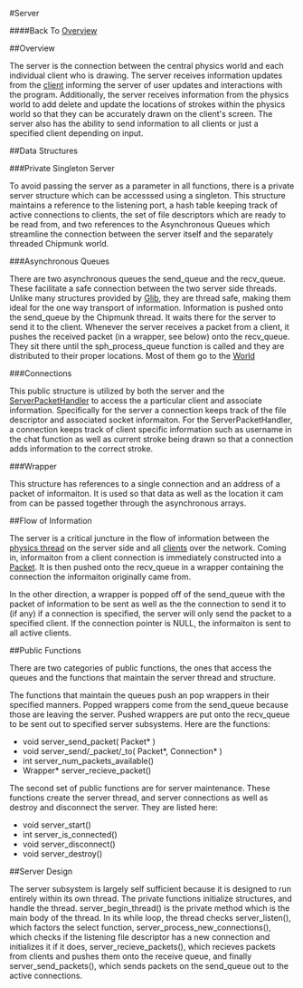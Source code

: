 #Server

####Back To [Overview](./Overview.html)

##Overview

The server is the connection between the central physics world and each individual client who is drawing. The server receives information updates from the [client](./Client.c) informing the server of user updates and interactions with the program. Additionally, the server receives information from the physics world to add delete and update the locations of strokes within the physics world so that they can be accurately drawn on the client's screen. The server also has the ability to send information to all clients or just a specified client depending on input.

##Data Structures

###Private Singleton Server

To avoid passing the server as a parameter in all functions, there is a private server structure which can be accesssed using a singleton. This structure maintains a reference to the listening port, a hash table keeping track of active connections to clients, the set of file descriptors which are ready to be read from, and two references to the Asynchronous Queues which streamline the connection between the server itself and the separately threaded Chipmunk world.

###Asynchronous Queues

There are two asynchronous queues the send\_queue and the recv\_queue. These facilitate a safe connection between the two server side threads. Unlike many structures provided by [Glib](https://developer.gnome.org/glib/stable/glib-Asynchronous-Queues.html), they are thread safe, making them ideal for the one way transport of information. Information is pushed onto the send\_queue by the Chipmunk thread. It waits there for the server to send it to the client. Whenever the server receives a packet from a client, it pushes the received packet (in a wrapper, see below) onto the recv\_queue. They sit there until the sph\_process\_queue function is called and they are distributed to their proper locations. Most of them go to the [World](./World.html)

###Connections

This public structure is utilized by both the server and the [ServerPacketHandler](./ServerPacketHandler.html) to access the a particular client and associate information. Specifically for the server a connection keeps track of the file descriptor and associated socket informaiton. For the ServerPacketHandler, a connection keeps track of client specific information such as username in the chat function as well as current stroke being drawn so that a connection adds information to the correct stroke.

###Wrapper

This structure has references to a single connection and an address of a packet of informaiton. It is used so that data as well as the location it cam from can be passed together through the asynchronous arrays.

##Flow of Information

The server is a critical juncture in the flow of information between the [physics thread](./ServerMain.html) on the server side and all [clients](./Client.html) over the network. Coming in, informaiton from a client connection is immediately constructed into a [Packet](./Packet.html). It is then pushed onto the recv\_queue in a wrapper containing the connection the informaiton originally came from. 

In the other direction, a wrapper is popped off of the send\_queue with the packet of information to be sent as well as the the connection to send it to (if any) if a connection is specified, the server will only send the packet to a specified client. If the connection pointer is NULL, the informaiton is sent to all active clients.


##Public Functions

There are two categories of public functions, the ones that access the queues and the functions that maintain the server thread and structure.

The functions that maintain the queues push an pop wrappers in their specified manners. Popped wrappers come from the send\_queue because those are leaving the server. Pushed wrappers are put onto the recv\_queue to be sent out to specified server subsystems. Here are the functions:

* void server\_send\_packet( Packet* )
* void server\_send/_packet/_to( Packet*, Connection* )
* int server\_num\_packets\_available()
* Wrapper* server\_recieve\_packet()

The second set of public functions are for server maintenance. These functions create the server thread, and server connections as well as destroy and disconnect the server. They are listed here:

* void server\_start()
* int server\_is\_connected()
* void server\_disconnect()
* void server\_destroy()


##Server Design

The server subsystem is largely self sufficient because it is designed to run entirely within its own thread. The private functions initialize structures, and handle the thread. server\_begin\_thread() is the private method which is the main body of the thread. In its while loop, the thread checks server\_listen(), which factors the select function, server\_process\_new\_connections(), which checks if the listening file descriptor has a new connection and initializes it if it does, server\_recieve\_packets(), which recieves packets from clients and pushes them onto the receive queue, and finally server\_send\_packets(), which sends packets on the send\_queue out to the active connections.











